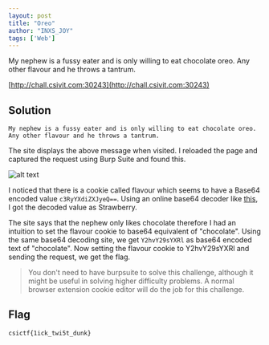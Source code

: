 ```yaml
---
layout: post
title: "Oreo"
author: "INXS_JOY"
tags: ['Web']
---
```

My nephew is a fussy eater and is only willing to eat chocolate oreo. Any other flavour and he throws a tantrum.

[http://chall.csivit.com:30243](http://chall.csivit.com:30243)

## Solution
```
My nephew is a fussy eater and is only willing to eat chocolate oreo. Any other flavour and he throws a tantrum.
```
The site displays the above message when visited. I reloaded the page and captured the request using Burp Suite and found this.

![alt text]({{site.baseurl}}/assets/Oreo/request.png)

I noticed that there is a cookie called flavour which seems to have a Base64 encoded value `c3RyYXdiZXJyeQ==`. Using an online base64 decoder like [this](https://www.base64decode.org/), I got the decoded value as Strawberry. 

The site says that the nephew only likes chocolate therefore I had an intuition to set the flavour cookie to base64 equivalent of "chocolate". Using the same base64 decoding site, we get `Y2hvY29sYXRl` as base64 encoded text of "chocolate". Now setting the flavour cookie to Y2hvY29sYXRl and sending the request, we get the flag.   

>You don't need to have burpsuite to solve this challenge, although it might be useful in solving higher difficulty problems. A normal browser extension cookie editor will do the job for this challenge.


## Flag
```
csictf{1ick_twi5t_dunk}
```
